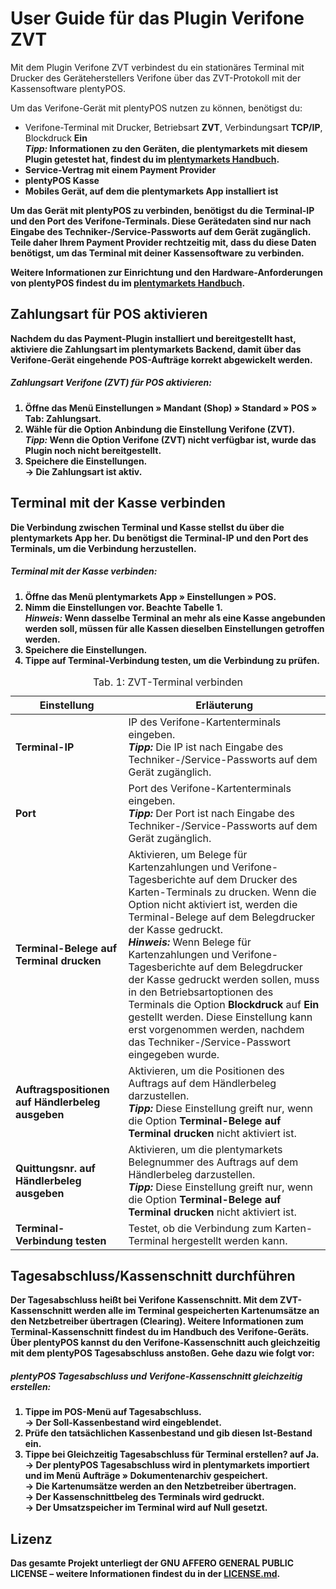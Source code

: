 # User Guide für das Plugin Verifone ZVT

Mit dem Plugin Verifone ZVT verbindest du ein stationäres Terminal mit Drucker des Geräteherstellers Verifone über das ZVT-Protokoll mit der Kassensoftware plentyPOS.

Um das Verifone-Gerät mit plentyPOS nutzen zu können, benötigst du:

* Verifone-Terminal mit Drucker, Betriebsart **ZVT**, Verbindungsart **TCP/IP**, Blockdruck **Ein** <br />
    <b><i>Tipp:</i><b> Informationen zu den Geräten, die plentymarkets mit diesem Plugin getestet hat, findest du im [plentymarkets Handbuch](https://knowledge.plentymarkets.com/de-de/manual/main/app/installieren.html#400).
* Service-Vertrag mit einem Payment Provider
* plentyPOS Kasse
* Mobiles Gerät, auf dem die plentymarkets App installiert ist

<div class="alert alert-warning" role="alert">
    Um das Gerät mit plentyPOS zu verbinden, benötigst du die <b>Terminal-IP</b> und den <b>Port</b> des Verifone-Terminals. Diese Gerätedaten sind nur nach Eingabe des Techniker-/Service-Passworts auf dem Gerät zugänglich. Teile daher Ihrem Payment Provider rechtzeitig mit, dass du diese Daten benötigst, um das Terminal mit deiner Kassensoftware zu verbinden.
</div>

Weitere Informationen zur Einrichtung und den Hardware-Anforderungen von plentyPOS findest du im [plentymarkets Handbuch](https://knowledge.plentymarkets.com/de-de/manual/main/pos/pos-einrichten.html#10).

<div class="container-toc"></div>

## Zahlungsart für POS aktivieren

Nachdem du das Payment-Plugin installiert und bereitgestellt hast, aktiviere die Zahlungsart im plentymarkets Backend, damit über das Verifone-Gerät eingehende POS-Aufträge korrekt abgewickelt werden.

##### Zahlungsart Verifone (ZVT) für POS aktivieren:

1. Öffne das Menü **Einstellungen » Mandant (Shop) » Standard » POS » Tab: Zahlungsart**.
2. Wähle für die Option **Anbindung** die Einstellung **Verifone (ZVT)**.<br />
    <b><i>Tipp:</i></b> Wenn die Option **Verifone (ZVT)** nicht verfügbar ist, wurde das Plugin noch nicht bereitgestellt.
3. **Speichere** die Einstellungen.<br />
→ Die Zahlungsart ist aktiv.

## Terminal mit der Kasse verbinden

Die Verbindung zwischen Terminal und Kasse stellst du über die plentymarkets App her. Du benötigst die Terminal-IP und den Port des Terminals, um die Verbindung herzustellen.

##### Terminal mit der Kasse verbinden:

1. Öffne das Menü **plentymarkets App » Einstellungen » POS**.
2. Nimm die Einstellungen vor. Beachte Tabelle 1. <br />
    <b><i>Hinweis:</i></b> Wenn dasselbe Terminal an mehr als eine Kasse angebunden werden soll, müssen für alle Kassen dieselben Einstellungen getroffen werden.
3. **Speichere** die Einstellungen.
4. Tippe auf **Terminal-Verbindung testen**, um die Verbindung zu prüfen.

<table>
<caption>Tab. 1: ZVT-Terminal verbinden</caption>
<thead>
<th>Einstellung</th>
<th>Erläuterung</th>
</thead>
<tbody>
<tr>
<td><b>Terminal-IP</b></td>
<td>IP des Verifone-Kartenterminals eingeben. <br />
<b><i>Tipp:</i></b> Die IP ist nach Eingabe des Techniker-/Service-Passworts auf dem Gerät zugänglich.</td>
</tr>
<tr>
<td><b>Port</b></td>
<td>Port des Verifone-Kartenterminals eingeben.<br />
<b><i>Tipp:</i></b> Der Port ist nach Eingabe des Techniker-/Service-Passworts auf dem Gerät zugänglich.</td>
</tr>
<tr>
<td><b>Terminal-Belege auf Terminal drucken</b></td>
<td>Aktivieren, um Belege für Kartenzahlungen und Verifone-Tagesberichte auf dem Drucker des Karten-Terminals zu drucken. Wenn die Option nicht aktiviert ist, werden die Terminal-Belege auf dem Belegdrucker der Kasse gedruckt. <br />
<b><i>Hinweis:</i></b> Wenn Belege für Kartenzahlungen und Verifone-Tagesberichte auf dem Belegdrucker der Kasse gedruckt werden sollen, muss in den Betriebsartoptionen des Terminals die Option <b>Blockdruck</b> auf <b>Ein</b> gestellt werden. Diese Einstellung kann erst vorgenommen werden, nachdem das Techniker-/Service-Passwort eingegeben wurde.</td>
</tr>
<tr>
<td><b>Auftragspositionen auf Händlerbeleg ausgeben</b></td>
<td>Aktivieren, um die Positionen des Auftrags auf dem Händlerbeleg darzustellen.<br />
<b><i>Tipp:</i></b> Diese Einstellung greift nur, wenn die Option <b>Terminal-Belege auf Terminal drucken</b> nicht aktiviert ist.</td>
</tr>
<tr>
<td><b>Quittungsnr. auf Händlerbeleg ausgeben</b></td>
<td>Aktivieren, um die plentymarkets Belegnummer des Auftrags auf dem Händlerbeleg darzustellen.<br />
<b><i>Tipp:</i></b> Diese Einstellung greift nur, wenn die Option <b>Terminal-Belege auf Terminal drucken</b> nicht aktiviert ist.</td>
</tr>
<tr>
<td><b>Terminal-Verbindung testen</b></td>
<td>Testet, ob die Verbindung zum Karten-Terminal hergestellt werden kann.</td>
</tr>
</tbody>
</table>

## Tagesabschluss/Kassenschnitt durchführen

Der Tagesabschluss heißt bei Verifone Kassenschnitt. Mit dem ZVT-Kassenschnitt werden alle im Terminal gespeicherten Kartenumsätze an den Netzbetreiber übertragen (Clearing). Weitere Informationen zum Terminal-Kassenschnitt findest du im Handbuch des Verifone-Geräts. Über plentyPOS kannst du den Verifone-Kassenschnitt auch gleichzeitig mit dem plentyPOS Tagesabschluss anstoßen. Gehe dazu wie folgt vor:

##### plentyPOS Tagesabschluss und Verifone-Kassenschnitt gleichzeitig erstellen:

1. Tippe im POS-Menü auf **Tagesabschluss**. <br />
→ Der Soll-Kassenbestand wird eingeblendet.
2. Prüfe den tatsächlichen Kassenbestand und gib diesen Ist-Bestand ein.
3. Tippe bei **Gleichzeitig Tagesabschluss für Terminal erstellen?** auf **Ja**. <br />
→ Der plentyPOS Tagesabschluss wird in plentymarkets importiert und im Menü **Aufträge » Dokumentenarchiv** gespeichert. <br />
→ Die Kartenumsätze werden an den Netzbetreiber übertragen. <br />
→ Der Kassenschnittbeleg des Terminals wird gedruckt. <br />
→ Der Umsatzspeicher im Terminal wird auf Null gesetzt.

## Lizenz

Das gesamte Projekt unterliegt der GNU AFFERO GENERAL PUBLIC LICENSE – weitere Informationen findest du in der [LICENSE.md](https://github.com/plentymarkets/plugin-etsy/blob/master/LICENSE.md).
